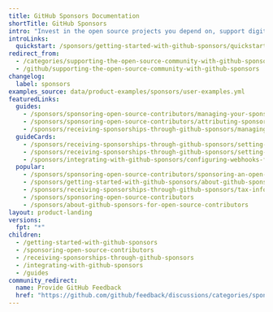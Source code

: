 ```yaml
---
title: GitHub Sponsors Documentation
shortTitle: GitHub Sponsors
intro: "Invest in the open source projects you depend on, support digital infrastructure, and make open source careers possible by sponsoring open source contributors and their projects. Build a {% data variables.product.prodname_sponsors %} profile and receive compensation for your open source work."
introLinks:
  quickstart: /sponsors/getting-started-with-github-sponsors/quickstart-for-finding-contributors-to-sponsor
redirect_from:
  - /categories/supporting-the-open-source-community-with-github-sponsors
  - /github/supporting-the-open-source-community-with-github-sponsors
changelog:
  label: sponsors
examples_source: data/product-examples/sponsors/user-examples.yml
featuredLinks:
  guides:
    - /sponsors/sponsoring-open-source-contributors/managing-your-sponsorship
    - /sponsors/sponsoring-open-source-contributors/attributing-sponsorships-to-your-organization
    - /sponsors/receiving-sponsorships-through-github-sponsors/managing-your-payouts-from-github-sponsors
  guideCards:
    - /sponsors/receiving-sponsorships-through-github-sponsors/setting-up-github-sponsors-for-your-user-account
    - /sponsors/receiving-sponsorships-through-github-sponsors/setting-up-github-sponsors-for-your-organization
    - /sponsors/integrating-with-github-sponsors/configuring-webhooks-for-events-in-your-sponsored-account
  popular:
    - /sponsors/sponsoring-open-source-contributors/sponsoring-an-open-source-contributor
    - /sponsors/getting-started-with-github-sponsors/about-github-sponsors
    - /sponsors/receiving-sponsorships-through-github-sponsors/tax-information-for-github-sponsors
    - /sponsors/sponsoring-open-source-contributors
    - /sponsors/about-github-sponsors-for-open-source-contributors
layout: product-landing
versions:
  fpt: "*"
children:
  - /getting-started-with-github-sponsors
  - /sponsoring-open-source-contributors
  - /receiving-sponsorships-through-github-sponsors
  - /integrating-with-github-sponsors
  - /guides
community_redirect:
  name: Provide GitHub Feedback
  href: "https://github.com/github/feedback/discussions/categories/sponsors-feedback"
---
```


<!---->
<!---->
<!---->
<!---->

